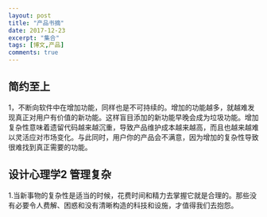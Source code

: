 ```yaml
---
layout: post
title: "产品书摘"
date: 2017-12-23
excerpt: "集合"
tags: [博文,产品]
comments: true
---
```


## 简约至上

1，不断向软件中在增加功能，同样也是不可持续的。增加的功能越多，就越难发现真正对用户有价值的新功能。这样盲目添加的新功能早晚会成为垃圾功能。增加复杂性意味着遗留代码越来越沉重，导致产品维护成本越来越高，而且也越来越难以灵活应对市场变化。与此同时，用户你的产品会不满意，因为增加的复杂性导致很难找到真正需要的功能。

## 设计心理学2 管理复杂

1.当新事物的复杂性是适当的时候，花费时间和精力去掌握它就是合理的。那些没有必要令人费解、困惑和没有清晰构造的科技和设施，才值得我们去抱怨。








